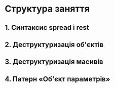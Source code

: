 # Структура заняття

## 1. Синтаксис spread і rest

## 2. Деструктуризація об'єктів

## 3. Деструктуризація масивів

## 4. Патерн «Об'єкт параметрів»
